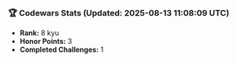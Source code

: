 ### 🏆 Codewars Stats (Updated: 2025-08-13 11:08:09 UTC)

- **Rank:** 8 kyu
- **Honor Points:** 3
- **Completed Challenges:** 1
